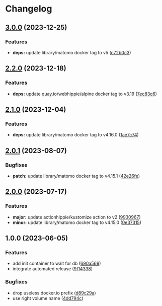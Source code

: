 # Changelog

## [3.0.0](https://github.com/kustomhippie/matomo/compare/v2.2.0...v3.0.0) (2023-12-25)


### Features

* **deps:** update library/matomo docker tag to v5 ([c72b0c3](https://github.com/kustomhippie/matomo/commit/c72b0c3c73a536331d2fda5e4e2088dceca633c3))

## [2.2.0](https://github.com/kustomhippie/matomo/compare/v2.1.0...v2.2.0) (2023-12-18)


### Features

* **deps:** update quay.io/webhippie/alpine docker tag to v3.19 ([7ec83c6](https://github.com/kustomhippie/matomo/commit/7ec83c6015154c34f3faecf6b27c99caef921ffe))

## [2.1.0](https://github.com/kustomhippie/matomo/compare/v2.0.1...v2.1.0) (2023-12-04)


### Features

* **deps:** update library/matomo docker tag to v4.16.0 ([1ae7c74](https://github.com/kustomhippie/matomo/commit/1ae7c741728c6dba69a60db90b06b3265f577972))

## [2.0.1](https://github.com/kustomhippie/matomo/compare/v2.0.0...v2.0.1) (2023-08-07)


### Bugfixes

* **patch:** update library/matomo docker tag to v4.15.1 ([42e26fe](https://github.com/kustomhippie/matomo/commit/42e26fe57e61a9786c6a54aed6d0e6b29420ea94))

## [2.0.0](https://github.com/kustomhippie/matomo/compare/v1.0.0...v2.0.0) (2023-07-17)


### Features

* **major:** update actionhippie/kustomize action to v2 ([9930967](https://github.com/kustomhippie/matomo/commit/9930967bfec2176deda4aa1133107b2d07fa1edc))
* **minor:** update library/matomo docker tag to v4.15.0 ([0e37315](https://github.com/kustomhippie/matomo/commit/0e37315d47de3ea0c52ef0ac111f1f55d2005dbf))

## 1.0.0 (2023-06-05)


### Features

* add init container to wait for db ([690a569](https://github.com/kustomhippie/matomo/commit/690a56959a1208699e0e5df3eb51ad1f87ea8b95))
* integrate automated release ([9f14338](https://github.com/kustomhippie/matomo/commit/9f143388bf8862040ce2dd82add910d94eee78d4))


### Bugfixes

* drop useless docker.io prefix ([d89c29a](https://github.com/kustomhippie/matomo/commit/d89c29ae1b1232d964c9bf2eede142cf23bf0b5f))
* use right volume name ([4dd794c](https://github.com/kustomhippie/matomo/commit/4dd794cd966eb2aacb9dbbf86f5dde880b1d2f0e))

